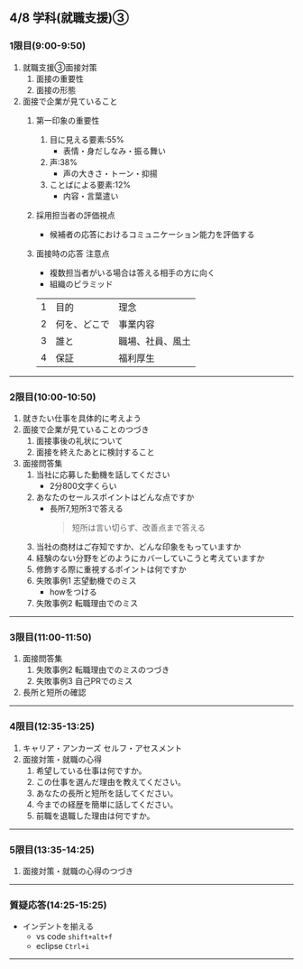 ## 4/8 学科(就職支援)③

### 1限目(9:00-9:50)
1. 就職支援③面接対策
	1. 面接の重要性
	2. 面接の形態
1. 面接で企業が見ていること
	1. 第一印象の重要性
		1. 目に見える要素:55%
			- 表情・身だしなみ・振る舞い
		1. 声:38%
			- 声の大きさ・トーン・抑揚
		1. ことばによる要素:12%
			- 内容・言葉遣い
	1. 採用担当者の評価視点
		- 候補者の応答におけるコミュニケーション能力を評価する
	1. 面接時の応答 注意点
		- 複数担当者がいる場合は答える相手の方に向く
		- 組織のピラミッド

		||||
		|---|---|---|
		|1|目的|理念|
		|2|何を、どこで|事業内容|
		|3|誰と|職場、社員、風土|
		|4|保証|福利厚生|
---
### 2限目(10:00-10:50)
1. 就きたい仕事を具体的に考えよう
1. 面接で企業が見ていることのつづき
	1. 面接事後の礼状について
	1. 面接を終えたあとに検討すること
1. 面接問答集
	1. 当社に応募した動機を話してください
		- 2分800文字くらい
	1. あなたのセールスポイントはどんな点ですか
		- 長所7,短所3で答える
			> 短所は言い切らず、改善点まで答える
	1. 当社の商材はご存知ですか、どんな印象をもっていますか
	1. 経験のない分野をどのようにカバーしていこうと考えていますか
	1. 修飾する際に重視するポイントは何ですか
	1. 失敗事例1 志望動機でのミス
		- howをつける
	1. 失敗事例2 転職理由でのミス
---
### 3限目(11:00-11:50)
1. 面接問答集
	1. 失敗事例2 転職理由でのミスのつづき
	1. 失敗事例3 自己PRでのミス
1. 長所と短所の確認
---
### 4限目(12:35-13:25)
1. キャリア・アンカーズ セルフ・アセスメント
1. 面接対策・就職の心得
	1. 希望している仕事は何ですか。
	1. この仕事を選んだ理由を教えてください。
	1. あなたの長所と短所を話してください。
	1. 今までの経歴を簡単に話してください。
	1. 前職を退職した理由は何ですか。
---
### 5限目(13:35-14:25)
1. 面接対策・就職の心得のつづき
---
### 質疑応答(14:25-15:25)
- インデントを揃える
	- vs code `shift+alt+f`
	- eclipse `Ctrl+i`
---
